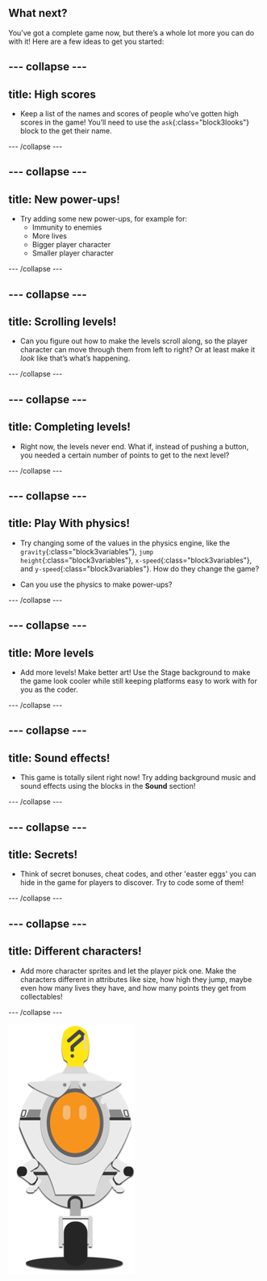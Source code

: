 ## What next?

You’ve got a complete game now, but there’s a whole lot more you can do with it! Here are a few ideas to get you started:
 
--- collapse ---
--- 
title: High scores
---

+ Keep a list of the names and scores of people who’ve gotten high scores in the game! You’ll need to use the `ask`{:class="block3looks"} block to the get their name.

--- /collapse ---

--- collapse ---
--- 
title: New power-ups!
---

+ Try adding some new power-ups, for example for:
  * Immunity to enemies
  * More lives
  * Bigger player character
  * Smaller player character
 
--- /collapse ---

--- collapse ---
--- 
title: Scrolling levels!
---

+ Can you figure out how to make the levels scroll along, so the player character can move through them from left to right? Or at least make it _look_ like that’s what’s happening.
 
--- /collapse ---

--- collapse ---
--- 
title: Completing levels!
---

+ Right now, the levels never end. What if, instead of pushing a button, you needed a certain number of points to get to the next level?
 
--- /collapse ---

--- collapse ---
--- 
title: Play With physics!
---

+ Try changing some of the values in the physics engine, like the `gravity`{:class="block3variables"}, `jump height`{:class="block3variables"}, `x-speed`{:class="block3variables"}, and `y-speed`{:class="block3variables"}. How do they change the game?

+ Can you use the physics to make power-ups?
 
--- /collapse ---

--- collapse ---
--- 
title: More levels
---

+ Add more levels! Make better art! Use the Stage background to make the game look cooler while still keeping platforms easy to work with for you as the coder.
 
--- /collapse ---

--- collapse ---
--- 
title: Sound effects!
---

+ This game is totally silent right now! Try adding background music and sound effects using the blocks in the **Sound** section!
 
--- /collapse ---

--- collapse ---
--- 
title: Secrets!
---

+ Think of secret bonuses, cheat codes, and other 'easter eggs' you can hide in the game for players to discover. Try to code some of them!
 
--- /collapse ---

--- collapse ---
--- 
title: Different characters!
---

+ Add more character sprites and let the player pick one. Make the characters different in attributes like size, how high they jump, maybe even how many lives they have, and how many points they get from collectables! 

--- /collapse ---

![](images/zero.png) 
